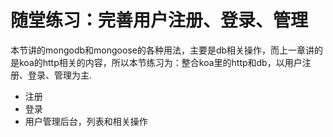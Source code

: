 # 随堂练习：完善用户注册、登录、管理

本节讲的mongodb和mongoose的各种用法，主要是db相关操作，而上一章讲的是koa的http相关的内容，所以本节练习为：整合koa里的http和db，以用户注册、登录、管理为主.

- 注册
- 登录
- 用户管理后台，列表和相关操作
